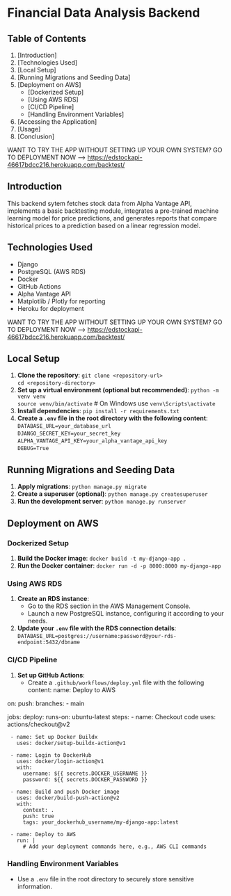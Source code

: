 # Financial Data Analysis Backend

## Table of Contents
1. [Introduction]
2. [Technologies Used]
3. [Local Setup]
4. [Running Migrations and Seeding Data]
5. [Deployment on AWS]
   - [Dockerized Setup]
   - [Using AWS RDS]
   - [CI/CD Pipeline]
   - [Handling Environment Variables]
6. [Accessing the Application]
7. [Usage]
8. [Conclusion]

WANT TO TRY THE APP WITHOUT SETTING UP YOUR OWN SYSTEM? GO TO DEPLOYMENT NOW --> https://edstockapi-46617bdcc216.herokuapp.com/backtest/

## Introduction
This backend sytem fetches stock data from Alpha Vantage API, implements a basic backtesting module, integrates a pre-trained machine learning model for price predictions, and generates reports that compare historical prices to a prediction based on a linear regression model. 

## Technologies Used
- Django
- PostgreSQL (AWS RDS)
- Docker
- GitHub Actions
- Alpha Vantage API
- Matplotlib / Plotly for reporting
- Heroku for deployment

WANT TO TRY THE APP WITHOUT SETTING UP YOUR OWN SYSTEM? GO TO DEPLOYMENT NOW --> https://edstockapi-46617bdcc216.herokuapp.com/backtest/


## Local Setup
1. **Clone the repository**: 
   `git clone <repository-url>`  
   `cd <repository-directory>`
2. **Set up a virtual environment (optional but recommended)**: 
   `python -m venv venv`  
   `source venv/bin/activate`  # On Windows use `venv\Scripts\activate`
3. **Install dependencies**: 
   `pip install -r requirements.txt`
4. **Create a `.env` file in the root directory with the following content**: 
   `DATABASE_URL=your_database_url`  
   `DJANGO_SECRET_KEY=your_secret_key`  
   `ALPHA_VANTAGE_API_KEY=your_alpha_vantage_api_key`  
   `DEBUG=True`

## Running Migrations and Seeding Data
1. **Apply migrations**: 
   `python manage.py migrate`
2. **Create a superuser (optional)**: 
   `python manage.py createsuperuser`
3. **Run the development server**: 
   `python manage.py runserver`

## Deployment on AWS

### Dockerized Setup
1. **Build the Docker image**: 
   `docker build -t my-django-app .`
2. **Run the Docker container**: 
   `docker run -d -p 8000:8000 my-django-app`

### Using AWS RDS
1. **Create an RDS instance**: 
   - Go to the RDS section in the AWS Management Console.
   - Launch a new PostgreSQL instance, configuring it according to your needs.
2. **Update your `.env` file with the RDS connection details**: 
   `DATABASE_URL=postgres://username:password@your-rds-endpoint:5432/dbname`

### CI/CD Pipeline
1. **Set up GitHub Actions**: 
   - Create a `.github/workflows/deploy.yml` file with the following content:
name: Deploy to AWS

on: push: branches: - main

jobs: deploy: runs-on: ubuntu-latest steps: - name: Checkout code uses: actions/checkout@v2


     - name: Set up Docker Buildx
       uses: docker/setup-buildx-action@v1

     - name: Login to DockerHub
       uses: docker/login-action@v1
       with:
         username: ${{ secrets.DOCKER_USERNAME }}
         password: ${{ secrets.DOCKER_PASSWORD }}

     - name: Build and push Docker image
       uses: docker/build-push-action@v2
       with:
         context: .
         push: true
         tags: your_dockerhub_username/my-django-app:latest

     - name: Deploy to AWS
       run: |
         # Add your deployment commands here, e.g., AWS CLI commands


### Handling Environment Variables
- Use a `.env` file in the root directory to securely store sensitive information.
